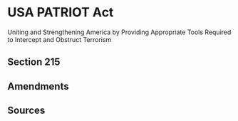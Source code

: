 # USA PATRIOT Act
Uniting and Strengthening America by Providing Appropriate Tools Required to Intercept and Obstruct Terrorism

## Section 215

## Amendments

## Sources